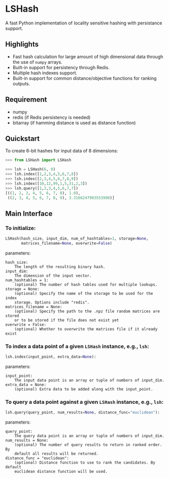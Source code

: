LSHash
======

A fast Python implementation of locality sensitive hashing with persistance
support.

Highlights
---
* Fast hash calculation for large amount of high dimensional data through the
use of `numpy` arrays.
* Built-in support for persistency through Redis.
* Multiple hash indexes support.
* Built-in support for common distance/objective functions for ranking outputs.

Requirement
--
* numpy
* redis (if Redis persistency is needed)
* bitarray (if hamming distance is used as distance function)

Quickstart
---
To create 6-bit hashes for input data of 8 dimensions:

```python
>>> from LSHash import LSHash

>>> lsh = LSHash(6, 8)
>>> lsh.index([1,2,3,4,5,6,7,8])
>>> lsh.index([2,3,4,5,6,7,8,9])
>>> lsh.index([10,12,99,1,5,31,2,3])
>>> lsh.query([1,2,3,4,5,6,7,7])
[((1, 2, 3, 4, 5, 6, 7, 8), 1.0),
 ((2, 3, 4, 5, 6, 7, 8, 9), 3.3166247903553998)]

```

Main Interface
---

### To initialize:

```python
LSHash(hash_size, input_dim, num_of_hashtables=1, storage=None,
       matrices_filename=None, overwrite=False)
```

parameters:

```
hash_size:
    The length of the resulting binary hash.
input_dim:
    The dimension of the input vector.
num_hashtables = 1:
    (optional) The number of hash tables used for multiple lookups.
storage = None:
    (optional) Specify the name of the storage to be used for the index
    storage. Options include "redis".
matrices_filename = None:
    (optional) Specify the path to the .npz file random matrices are stored
    or to be stored if the file does not exist yet
overwrite = False:
    (optional) Whether to overwrite the matrices file if it already exist
```

### To index a data point of a given `LSHash` instance, e.g., `lsh`:

```python
lsh.index(input_point, extra_data=None):
```

parameters:

```
input_point:
    The input data point is an array or tuple of numbers of input_dim.
extra_data = None:
    (optional) Extra data to be added along with the input_point.
```

### To query a data point against a given `LSHash` instance, e.g., `lsh`:

```python
lsh.query(query_point, num_results=None, distance_func="euclidean"):

```

parameters:

```
query_point:
    The query data point is an array or tuple of numbers of input_dim.
num_results = None:
    (optional) The number of query results to return in ranked order. By
    default all results will be returned.
distance_func = "euclidean":
    (optional) Distance function to use to rank the candidates. By default
    euclidean distance function will be used.
```






